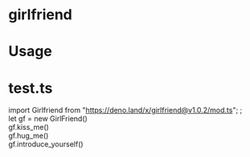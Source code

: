 # girlfriend
# Usage 
# test.ts
import Girlfriend from "https://deno.land/x/girlfriend@v1.0.2/mod.ts";
;<br/>
let gf = new GirlFriend()<br/>
gf.kiss_me()<br/>
gf.hug_me()<br/>
gf.introduce_yourself()<br/>
